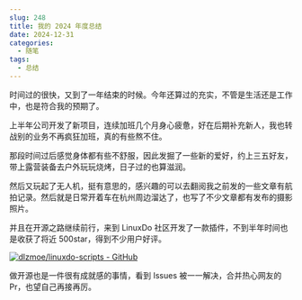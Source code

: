 ```yaml
---
slug: 248
title: 我的 2024 年度总结
date: 2024-12-31
categories:
  - 随笔
tags:
  - 总结
---
```


时间过的很快，又到了一年结束的时候。今年还算过的充实，不管是生活还是工作中，也是符合我的预期了。

上半年公司开发了新项目，连续加班几个月身心疲惫，好在后期补充新人，我也转战别的业务不再疯狂加班，真的有些熬不住。

那段时间过后感觉身体都有些不舒服，因此发掘了一些新的爱好，约上三五好友，带上露营装备去户外玩玩烧烤，日子过的也算滋润。

然后又玩起了无人机，挺有意思的，感兴趣的可以去翻阅我之前发的一些文章有航拍记录。然后就是日常开着车在杭州周边溜达了，也写了不少文章都有发布的摄影照片。

并且在开源之路继续前行，来到 LinuxDo 社区开发了一款插件，不到半年时间也是收获了将近 500star，得到不少用户好评。

[![dlzmoe/linuxdo-scripts - GitHub](https://gh-card.dev/repos/dlzmoe/linuxdo-scripts.svg)](https://github.com/dlzmoe/linuxdo-scripts)

做开源也是一件很有成就感的事情，看到 Issues 被一一解决，合并热心网友的 Pr，也望自己再接再厉。
